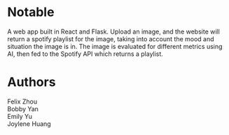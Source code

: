 # Notable
A web app built in React and Flask. Upload an image, and the website will return a spotify playlist for the image, taking into account the mood and situation the image is in. The image is evaluated for different metrics using AI, then fed to the Spotify API which returns a playlist.

# Authors
Felix Zhou <br>
Bobby Yan <br>
Emily Yu <br>
Joylene Huang
